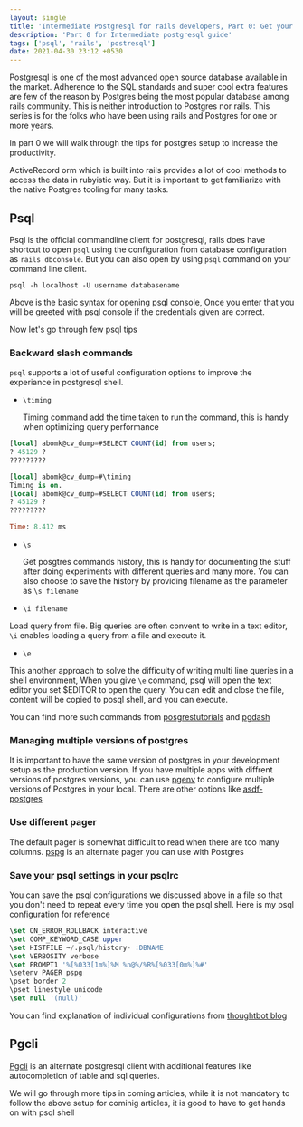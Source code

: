 ```yaml
---
layout: single
title: 'Intermediate Postgresql for rails developers, Part 0: Get your environment'
description: 'Part 0 for Intermediate postgresql guide'
tags: ['psql', 'rails', 'postresql']
date: 2021-04-30 23:12 +0530
---
```


Postgresql is one of the most advanced open source database available in the market. Adherence to the SQL standards and super cool extra features are few of the reason by Postgres being the most popular database among rails community. This is neither introduction to Postgres nor rails. This series is for the folks who have been using rails and Postgres for one or more years. 

In part 0 we will walk through the tips for postgres setup to increase the productivity.

ActiveRecord orm which is built into rails provides a lot of cool methods to access the data in rubyistic way. But it is important to get familiarize with the native Postgres tooling for many tasks.

## Psql

  Psql is the official commandline client for postgresql, rails does have shortcut to open `psql` using the configuration from database configuration as `rails dbconsole`. But you can also open by using `psql` command on your command line client.
  
  `psql -h localhost -U username databasename`

  Above is the basic syntax for opening psql console, Once you enter that you will be greeted with psql console if the credentials given are correct.

  Now let's go through few psql tips

### Backward slash commands

`psql` supports a lot of useful configuration options to improve the experiance in postgresql shell.

* `\timing`

  Timing command add the time taken to run the command, this is handy when optimizing query performance

```sql
[local] abomk@cv_dump=#SELECT COUNT(id) from users;
? 45129 ?
?????????

[local] abomk@cv_dump=#\timing
Timing is on.
[local] abomk@cv_dump=#SELECT COUNT(id) from users;
? 45129 ?
?????????

Time: 8.412 ms
```
* `\s`

  Get posgtres commands history, this is handy for documenting the stuff after doing experiments with different queries and many more. You can also choose to save the history by providing filename as the parameter as `\s filename`

* `\i filename`

Load query from file. Big queries are often convent to write in a text editor, `\i` enables loading a query from a file and execute it.

* `\e`

This another approach to solve the difficulty of writing multi line queries in a shell environment, When you give `\e` command, psql will open the text editor you set $EDITOR to open the query. You can edit and close the file, content will be copied to posql shell, and you can execute.


You can find more such commands from [posgrestutorials](https://www.postgresqltutorial.com/psql-commands/) and [pgdash](https://pgdash.io/blog/postgres-psql-tips-tricks.html)

### Managing multiple versions of postgres

It is important to have the same version of postgres in your development setup as the production version. If you have multiple apps with diffrent versions of postgres versions, you can use [pgenv](https://github.com/theory/pgenv) to configure multiple versions of Postgres in your local. There are other options like [asdf-postgres](https://github.com/smashedtoatoms/asdf-postgres)

### Use different pager

The default pager is somewhat difficult to read when there are too many columns. [pspg](https://github.com/okbob/pspg) is an alternate pager you can use with Postgres


### Save your psql settings in your psqlrc

You can save the psql configurations we discussed above in a file so that you don't need to repeat every time you open the psql shell. Here is my psql configuration for reference


```SQL
\set ON_ERROR_ROLLBACK interactive
\set COMP_KEYWORD_CASE upper
\set HISTFILE ~/.psql/history- :DBNAME
\set VERBOSITY verbose
\set PROMPT1 '%[%033[1m%]%M %n@%/%R%[%033[0m%]%#'
\setenv PAGER pspg
\pset border 2
\pset linestyle unicode
\set null '(null)'
```
You can find explanation of individual configurations from [thoughtbot blog](https://thoughtbot.com/blog/an-explained-psqlrc)

## Pgcli

[Pgcli](https://www.pgcli.com/) is an alternate postgresql client with additional features like autocompletion of table and sql queries. 

We will go through more tips in coming articles, while it is not mandatory to follow the above setup for cominig articles, it is good to have to get hands on with psql shell


